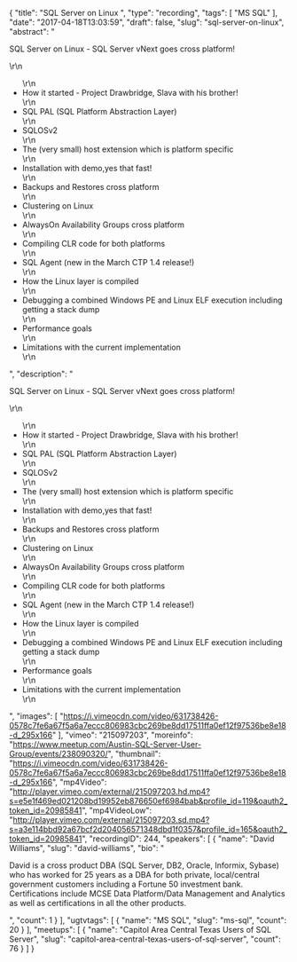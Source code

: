 {
  "title": "SQL Server on Linux ",
  "type": "recording",
  "tags": [
    "MS SQL"
  ],
  "date": "2017-04-18T13:03:59",
  "draft": false,
  "slug": "sql-server-on-linux",
  "abstract": "<p>SQL Server on Linux - SQL Server vNext goes cross platform!</p>\r\n<ul>\r\n<li>How it started - Project Drawbridge, Slava with his brother! </li>\r\n<li>SQL PAL (SQL Platform Abstraction Layer) </li>\r\n<li>SQLOSv2 </li>\r\n<li>The (very small) host extension which is platform specific </li>\r\n<li>Installation with demo,yes that fast! </li>\r\n<li>Backups and Restores cross platform </li>\r\n<li>Clustering on Linux </li>\r\n<li>AlwaysOn Availability Groups cross platform </li>\r\n<li>Compiling CLR code for both platforms </li>\r\n<li>SQL Agent (new in the March CTP 1.4 release!) </li>\r\n<li>How the Linux layer is compiled </li>\r\n<li>Debugging a combined Windows PE and Linux ELF execution including getting a stack dump </li>\r\n<li>Performance goals </li>\r\n<li>Limitations with the current implementation</li>\r\n</ul>",
  "description": "<p>SQL Server on Linux - SQL Server vNext goes cross platform!</p>\r\n<ul>\r\n<li>How it started - Project Drawbridge, Slava with his brother! </li>\r\n<li>SQL PAL (SQL Platform Abstraction Layer) </li>\r\n<li>SQLOSv2 </li>\r\n<li>The (very small) host extension which is platform specific </li>\r\n<li>Installation with demo,yes that fast! </li>\r\n<li>Backups and Restores cross platform </li>\r\n<li>Clustering on Linux </li>\r\n<li>AlwaysOn Availability Groups cross platform </li>\r\n<li>Compiling CLR code for both platforms </li>\r\n<li>SQL Agent (new in the March CTP 1.4 release!) </li>\r\n<li>How the Linux layer is compiled </li>\r\n<li>Debugging a combined Windows PE and Linux ELF execution including getting a stack dump </li>\r\n<li>Performance goals </li>\r\n<li>Limitations with the current implementation</li>\r\n</ul>",
  "images": [
    "https://i.vimeocdn.com/video/631738426-0578c7fe6a67f5a6a7eccc806983cbc269be8dd17511ffa0ef12f97536be8e18-d_295x166"
  ],
  "vimeo": "215097203",
  "moreinfo": "https://www.meetup.com/Austin-SQL-Server-User-Group/events/238090320/",
  "thumbnail": "https://i.vimeocdn.com/video/631738426-0578c7fe6a67f5a6a7eccc806983cbc269be8dd17511ffa0ef12f97536be8e18-d_295x166",
  "mp4Video": "http://player.vimeo.com/external/215097203.hd.mp4?s=e5e1f469ed021208bd19952eb876650ef6984bab&profile_id=119&oauth2_token_id=20985841",
  "mp4VideoLow": "http://player.vimeo.com/external/215097203.sd.mp4?s=a3e114bbd92a67bcf2d204056571348dbd1f0357&profile_id=165&oauth2_token_id=20985841",
  "recordingID": 244,
  "speakers": [
    {
      "name": "David Williams",
      "slug": "david-williams",
      "bio": "<p>David is a cross product DBA (SQL Server, DB2, Oracle, Informix, Sybase) who has worked for 25 years as a DBA for both private, local/central government customers including a Fortune 50 investment bank. Certifications include MCSE Data Platform/Data Management and Analytics as well as certifications in all the other products.</p>",
      "count": 1
    }
  ],
  "ugtvtags": [
    {
      "name": "MS SQL",
      "slug": "ms-sql",
      "count": 20
    }
  ],
  "meetups": [
    {
      "name": "Capitol Area Central Texas Users of SQL Server",
      "slug": "capitol-area-central-texas-users-of-sql-server",
      "count": 76
    }
  ]
}